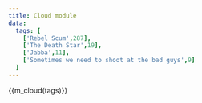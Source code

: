 ```yaml
---
title: Cloud module
data:
  tags: [
    ['Rebel Scum',287],
    ['The Death Star',19],
    ['Jabba',11],
    ['Sometimes we need to shoot at the bad guys',9]
  ]
---
```

{{m_cloud(tags)}}
